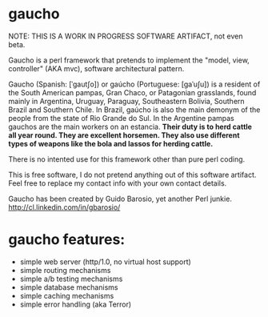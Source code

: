 gaucho
======

NOTE: THIS IS A WORK IN PROGRESS SOFTWARE ARTIFACT, not even beta.

Gaucho is a perl framework that pretends to implement the "model, view, controller" (AKA mvc), software architectural pattern. 

Gaucho (Spanish: [ˈɡautʃo]) or gaúcho (Portuguese: [ɡaˈuʃu]) is a resident of the South American pampas, Gran Chaco, or Patagonian grasslands, found mainly in Argentina, Uruguay, Paraguay, Southeastern Bolivia, Southern Brazil and Southern Chile. In Brazil, gaúcho is also the main demonym of the people from the state of Rio Grande do Sul. In the Argentine pampas gauchos are the main workers on an estancia. <b>Their duty is to herd cattle all year round. They are excellent horsemen. They also use different types of weapons like the bola and lassos for herding cattle.</b>

There is no intented use for this framework other than pure perl coding.

This is free software, I do not pretend anything out of this software artifact. Feel free to replace my contact info with your own contact details.

Gaucho has been created by Guido Barosio, yet another Perl junkie. http://cl.linkedin.com/in/gbarosio/

# gaucho features:

- simple web server (http/1.0, no virtual host support)
- simple routing mechanisms
- simple a/b testing mechanisms
- simple database mechanisms
- simple caching mechanisms
- simple error handling (aka Terror)


